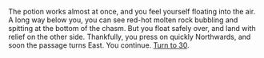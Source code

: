 The potion works almost at once, and you
feel yourself floating into the air. A long way
below you, you can see red-hot molten rock
bubbling and spitting at the bottom of the
chasm. But you float safely over, and land
with relief on the other side. Thankfully, you
press on quickly Northwards, and soon the
passage turns East. You continue. [Turn to 30](30).
